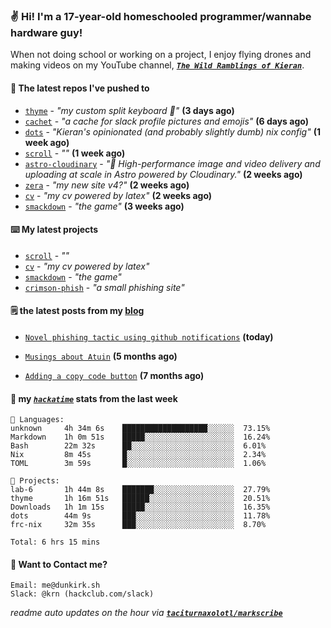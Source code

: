 ### ✌️ Hi! I'm a 17-year-old homeschooled programmer/wannabe hardware guy!

When not doing school or working on a project, I enjoy flying drones and making videos on my YouTube channel, [**_`The Wild Ramblings of Kieran`_**](https://youtube.com/@kieran.rambles).

#### 👷 The latest repos I've pushed to

- [`thyme`](https://github.com/taciturnaxolotl/thyme) - _"my custom split keyboard 🫶"_ **(3 days ago)**
- [`cachet`](https://github.com/taciturnaxolotl/cachet) - _"a cache for slack profile pictures and emojis"_ **(6 days ago)**
- [`dots`](https://github.com/taciturnaxolotl/dots) - _"Kieran's opinionated (and probably slightly dumb) nix config"_ **(1 week ago)**
- [`scroll`](https://github.com/taciturnaxolotl/scroll) - _""_ **(1 week ago)**
- [`astro-cloudinary`](https://github.com/cloudinary-community/astro-cloudinary) - _"🚀 High-performance image and video delivery and uploading at scale in Astro powered by Cloudinary."_ **(2 weeks ago)**
- [`zera`](https://github.com/taciturnaxolotl/zera) - _"my new site v4?"_ **(2 weeks ago)**
- [`cv`](https://github.com/taciturnaxolotl/cv) - _"my cv powered by latex"_ **(2 weeks ago)**
- [`smackdown`](https://github.com/taciturnaxolotl/smackdown) - _"the game"_ **(3 weeks ago)**

#### ⌨️ My latest projects

- [`scroll`](https://github.com/taciturnaxolotl/scroll) - _""_
- [`cv`](https://github.com/taciturnaxolotl/cv) - _"my cv powered by latex"_
- [`smackdown`](https://github.com/taciturnaxolotl/smackdown) - _"the game"_
- [`crimson-phish`](https://github.com/taciturnaxolotl/crimson-phish) - _"a small phishing site"_

#### 🗒️ the latest posts from my [blog](https://dunkirk.sh)

- [`Novel phishing tactic using github notifications`](https://dunkirk.sh/blog/github-phishing/) **(today)**

- [`Musings about Atuin`](https://dunkirk.sh/blog/atuin/) **(5 months ago)**

- [`Adding a copy code button`](https://dunkirk.sh/blog/adding-a-copy-button/) **(7 months ago)**



#### 📡 my [_`hackatime`_](https://waka.hackclub.com) stats from the last week

```text
💾 Languages:
unknown     4h 34m 6s    ███████████████████░░░░░░  73.15%
Markdown    1h 0m 51s    █████░░░░░░░░░░░░░░░░░░░░  16.24%
Bash        22m 32s      ██░░░░░░░░░░░░░░░░░░░░░░░  6.01%
Nix         8m 45s       █░░░░░░░░░░░░░░░░░░░░░░░░  2.34%
TOML        3m 59s       █░░░░░░░░░░░░░░░░░░░░░░░░  1.06%

💼 Projects:
lab-6       1h 44m 8s    ███████░░░░░░░░░░░░░░░░░░  27.79%
thyme       1h 16m 51s   ██████░░░░░░░░░░░░░░░░░░░  20.51%
Downloads   1h 1m 15s    █████░░░░░░░░░░░░░░░░░░░░  16.35%
dots        44m 9s       ███░░░░░░░░░░░░░░░░░░░░░░  11.78%
frc-nix     32m 35s      ███░░░░░░░░░░░░░░░░░░░░░░  8.70%

Total: 6 hrs 15 mins
```

#### 📮 Want to Contact me?

```text
Email: me@dunkirk.sh
Slack: @krn (hackclub.com/slack)
```

_readme auto updates on the hour via [**`taciturnaxolotl/markscribe`**](https://github.com/taciturnaxolotl/markscribe)_
